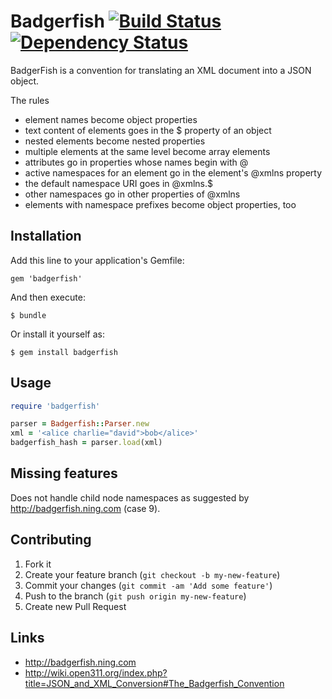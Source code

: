 # Badgerfish [![Build Status](https://travis-ci.org/msievers/badgerfish.png)](https://travis-ci.org/msievers/badgerfish) [![Dependency Status](https://gemnasium.com/msievers/badgerfish.png)](https://gemnasium.com/msievers/badgerfish)

BadgerFish is a convention for translating an XML document into a JSON object.

The rules

* element names become object properties
* text content of elements goes in the $ property of an object
* nested elements become nested properties
* multiple elements at the same level become array elements
* attributes go in properties whose names begin with @
* active namespaces for an element go in the element's @xmlns property
* the default namespace URI goes in @xmlns.$
* other namespaces go in other properties of @xmlns
* elements with namespace prefixes become object properties, too

## Installation

Add this line to your application's Gemfile:

    gem 'badgerfish'

And then execute:

    $ bundle

Or install it yourself as:

    $ gem install badgerfish

## Usage

```ruby
require 'badgerfish'

parser = Badgerfish::Parser.new
xml = '<alice charlie="david">bob</alice>'
badgerfish_hash = parser.load(xml)
```

## Missing features

Does not handle child node namespaces as suggested by http://badgerfish.ning.com (case 9).

## Contributing

1. Fork it
2. Create your feature branch (`git checkout -b my-new-feature`)
3. Commit your changes (`git commit -am 'Add some feature'`)
4. Push to the branch (`git push origin my-new-feature`)
5. Create new Pull Request

## Links

* http://badgerfish.ning.com
* http://wiki.open311.org/index.php?title=JSON_and_XML_Conversion#The_Badgerfish_Convention
